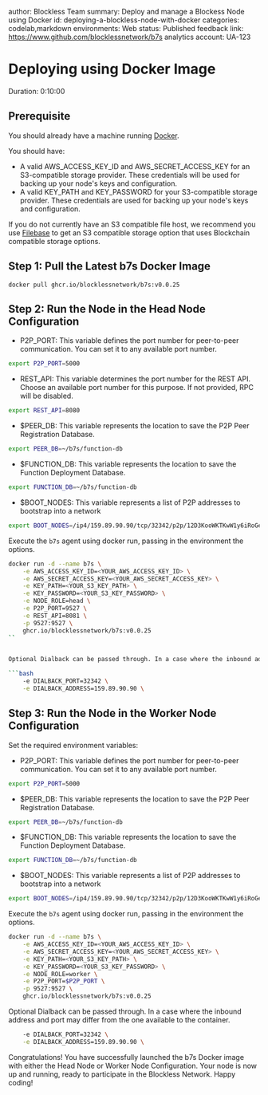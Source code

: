 
author: Blockless Team
summary: Deploy and manage a Blockess Node using Docker
id: deploying-a-blockless-node-with-docker
categories: codelab,markdown
environments: Web
status: Published
feedback link: https://www.github.com/blocklessnetwork/b7s
analytics account: UA-123

# Deploying using Docker Image
Duration: 0:10:00

## Prerequisite

You should already have a machine running [Docker](https://www.docker.com/products/docker-desktop/). 

You should have:
*   A valid AWS\_ACCESS\_KEY\_ID and AWS\_SECRET\_ACCESS\_KEY for an S3-compatible storage provider. These credentials will be used for backing up your node's keys and configuration.
*   A valid KEY\_PATH and KEY\_PASSWORD for your S3-compatible storage provider. These credentials are used for backing up your node's keys and configuration.

If you do not currently have an S3 compatible file host, we recommend you use [Filebase](https://filebase.com/) to get an S3 compatible storage option that uses Blockchain compatible storage options.

## Step 1: Pull the Latest b7s Docker Image

    docker pull ghcr.io/blocklessnetwork/b7s:v0.0.25

## Step 2: Run the Node in the Head Node Configuration


- P2P_PORT: This variable defines the port number for peer-to-peer communication. You can set it to any available port number.
```bash
export P2P_PORT=5000
```
- REST_API: This variable determines the port number for the REST API. Choose an available port number for this purpose. If not provided, RPC will be disabled. 

```bash
export REST_API=8080
```
- $PEER_DB: This variable represents the location to save the P2P Peer Registration Database.

```bash
export PEER_DB=~/b7s/function-db
```

- $FUNCTION_DB: This variable represents the location to save the Function Deployment Database.

```bash
export FUNCTION_DB=~/b7s/function-db
```
- $BOOT_NODES: This variable represents a list of P2P addresses to bootstrap into a network

```bash
export BOOT_NODES=/ip4/159.89.90.90/tcp/32342/p2p/12D3KooWKTKwW1y6iRoGeag1y2wpNYV9UM8QaYXaTL7DUTZdEFw6,/ip4/65.108.6.185/tcp/30151/p2p/12D3KooWH7TiTXb4UzKKU5zMkCDSMx5KAwP4waBbknxnoXfWL7Db
```

Execute the `b7s` agent using docker run, passing in the environment the options. 

```bash
docker run -d --name b7s \
    -e AWS_ACCESS_KEY_ID=<YOUR_AWS_ACCESS_KEY_ID> \
    -e AWS_SECRET_ACCESS_KEY=<YOUR_AWS_SECRET_ACCESS_KEY> \
    -e KEY_PATH=<YOUR_S3_KEY_PATH> \
    -e KEY_PASSWORD=<YOUR_S3_KEY_PASSWORD> \
    -e NODE_ROLE=head \
    -e P2P_PORT=9527 \
    -e REST_API=8081 \
    -p 9527:9527 \
    ghcr.io/blocklessnetwork/b7s:v0.0.25
``


Optional Dialback can be passed through. In a case where the inbound address and port may differ from the one available to the container.

```bash
    -e DIALBACK_PORT=32342 \
    -e DIALBACK_ADDRESS=159.89.90.90 \
````

## Step 3: Run the Node in the Worker Node Configuration

Set the required environment variables:

- P2P_PORT: This variable defines the port number for peer-to-peer communication. You can set it to any available port number.
```bash
export P2P_PORT=5000
```

- $PEER_DB: This variable represents the location to save the P2P Peer Registration Database.

```bash
export PEER_DB=~/b7s/function-db
```

- $FUNCTION_DB: This variable represents the location to save the Function Deployment Database.

```bash
export FUNCTION_DB=~/b7s/function-db
```

- $BOOT_NODES: This variable represents a list of P2P addresses to bootstrap into a network

```bash
export BOOT_NODES=/ip4/159.89.90.90/tcp/32342/p2p/12D3KooWKTKwW1y6iRoGeag1y2wpNYV9UM8QaYXaTL7DUTZdEFw6,/ip4/65.108.6.185/tcp/30151/p2p/12D3KooWH7TiTXb4UzKKU5zMkCDSMx5KAwP4waBbknxnoXfWL7Db
```

Execute the `b7s` agent using docker run, passing in the environment the options. 

```bash
docker run -d --name b7s \
    -e AWS_ACCESS_KEY_ID=<YOUR_AWS_ACCESS_KEY_ID> \
    -e AWS_SECRET_ACCESS_KEY=<YOUR_AWS_SECRET_ACCESS_KEY> \
    -e KEY_PATH=<YOUR_S3_KEY_PATH> \
    -e KEY_PASSWORD=<YOUR_S3_KEY_PASSWORD> \
    -e NODE_ROLE=worker \
    -e P2P_PORT=$P2P_PORT \
    -p 9527:9527 \
    ghcr.io/blocklessnetwork/b7s:v0.0.25
```

Optional Dialback can be passed through. In a case where the inbound address and port may differ from the one available to the container.

```bash
    -e DIALBACK_PORT=32342 \
    -e DIALBACK_ADDRESS=159.89.90.90 \
```

Congratulations! You have successfully launched the b7s Docker image with either the Head Node or Worker Node Configuration. Your node is now up and running, ready to participate in the Blockless Network. Happy coding!